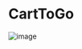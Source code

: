 # CartToGo
![image](https://user-images.githubusercontent.com/80041251/156749999-9e298d8f-6897-4a20-b623-45a96fc664f0.png)
